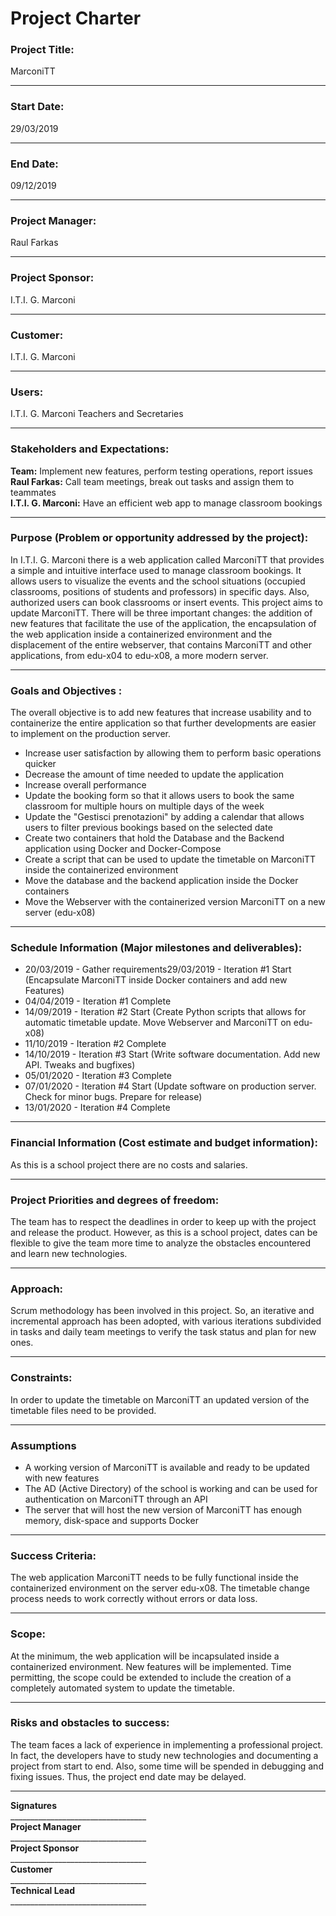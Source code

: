 # **Project Charter**

### **Project Title:**  
MarconiTT 
___
### **Start Date:** 
29/03/2019  
___
### **End Date:**  
  09/12/2019 
___
### **Project Manager:**  
Raul Farkas 
___
### **Project Sponsor:**  
I.T.I. G. Marconi 
___
### **Customer:**  
I.T.I. G. Marconi 
___
### **Users:**  
I.T.I. G. Marconi Teachers and Secretaries 
___
### **Stakeholders and Expectations:**  
**Team:** Implement new features, perform testing operations, report issues  
**Raul Farkas:** Call team meetings, break out tasks and assign them to teammates  
**I.T.I. G. Marconi:** Have an efficient web app to manage classroom bookings
___
### **Purpose (Problem or opportunity addressed by the project)**: 
In I.T.I. G. Marconi there is a web application called MarconiTT that provides a simple and intuitive interface used to manage classroom bookings. It allows users to visualize the events and the school situations (occupied classrooms, positions of students and professors) in specific days. Also, authorized users can book classrooms or insert events. This project aims to update MarconiTT. There will be three important changes: the addition of new features that facilitate the use of the application, the encapsulation of the web application inside a containerized environment and the displacement of the entire webserver, that contains MarconiTT and other applications, from edu-x04 to edu-x08, a more modern server. 
___
### **Goals and Objectives** : 
The overall objective is to add new features that increase usability and to containerize the entire application so that further developments are easier to implement on the production server.
- Increase user satisfaction by allowing them to perform basic operations quicker
- Decrease the amount of time needed to update the application
- Increase overall performance
- Update the booking form so that it allows users to book the same classroom for multiple hours on multiple days of the week
- Update the &quot;Gestisci prenotazioni&quot; by adding a calendar that allows users to filter previous bookings based on the selected date
- Create two containers that hold the Database and the Backend application using Docker and Docker-Compose
- Create a script that can be used to update the timetable on MarconiTT inside the containerized environment
- Move the database and the backend application inside the Docker containers
- Move the Webserver with the containerized version MarconiTT on a new server (edu-x08)
___
### **Schedule Information (Major milestones and deliverables)**:
- 20/03/2019 - Gather requirements29/03/2019 - Iteration #1 Start (Encapsulate MarconiTT inside Docker containers and add new Features)
- 04/04/2019 - Iteration #1 Complete 
- 14/09/2019 - Iteration #2 Start (Create Python scripts that allows for automatic timetable update. Move Webserver and MarconiTT on edu-x08)
- 11/10/2019 - Iteration #2 Complete 
- 14/10/2019 - Iteration #3 Start (Write software documentation. Add new API. Tweaks and bugfixes)
- 05/01/2020 - Iteration #3 Complete 
- 07/01/2020 - Iteration #4 Start (Update software on production server. Check for minor bugs. Prepare for release)
- 13/01/2020 - Iteration #4 Complete 
___
### **Financial Information (Cost estimate and budget information)**: 
As this is a school project there are no costs and salaries. 
___
### **Project Priorities and degrees of freedom:**  
The team has to respect the deadlines in order to keep up with the project and release the product. However, as this is a school project, dates can be flexible to give the team more time to analyze the obstacles encountered and learn new technologies. 
___
### **Approach:** 
 Scrum methodology has been involved in this project. So, an iterative and incremental approach has been adopted, with various iterations subdivided in tasks and daily team meetings to verify the task status and plan for new ones. 
___
### **Constraints**:  
In order to update the timetable on MarconiTT an updated version of the timetable files need to be provided. 
___
### **Assumptions** 
- A working version of MarconiTT is available and ready to be updated with new features
- The AD (Active Directory) of the school is working and can be used for authentication on MarconiTT through an API
- The server that will host the new version of MarconiTT has enough memory, disk-space and supports Docker
___
### **Success Criteria**: 
The web application MarconiTT needs to be fully functional inside the containerized environment on the server edu-x08. The timetable change process needs to work correctly without errors or data loss. 
___
### **Scope**: 
At the minimum, the web application will be incapsulated inside a containerized environment. New features will be implemented. Time permitting, the scope could be extended to include the creation of a completely automated system to update the timetable.
___
### **Risks and obstacles to success**:  
The team faces a lack of experience in implementing a professional project. In fact, the developers have to study  new technologies and documenting a project from start to end. Also, some time will be spended in debugging and fixing issues. Thus, the project end date may be delayed. 
___
**Signatures**  
\_\_\_\_\_\_\_\_\_\_\_\_\_\_\_\_\_\_\_\_\_\_\_\_\_\_\_\_\_\_\_\_\_\_  
**Project Manager**  
\_\_\_\_\_\_\_\_\_\_\_\_\_\_\_\_\_\_\_\_\_\_\_\_\_\_\_\_\_\_\_\_\_\_  
**Project Sponsor**  
\_\_\_\_\_\_\_\_\_\_\_\_\_\_\_\_\_\_\_\_\_\_\_\_\_\_\_\_\_\_\_\_\_\_  
**Customer**  
\_\_\_\_\_\_\_\_\_\_\_\_\_\_\_\_\_\_\_\_\_\_\_\_\_\_\_\_\_\_\_\_\_\_  
**Technical Lead**  
\_\_\_\_\_\_\_\_\_\_\_\_\_\_\_\_\_\_\_\_\_\_\_\_\_\_\_\_\_\_\_\_\_\_